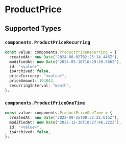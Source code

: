 # ProductPrice


## Supported Types

### `components.ProductPriceRecurring`

```typescript
const value: components.ProductPriceRecurring = {
  createdAt: new Date("2024-08-02T02:25:14.445Z"),
  modifiedAt: new Date("2024-05-16T16:29:20.566Z"),
  id: "<value>",
  isArchived: false,
  priceCurrency: "<value>",
  priceAmount: 194042,
  recurringInterval: "month",
};
```

### `components.ProductPriceOneTime`

```typescript
const value: components.ProductPriceOneTime = {
  createdAt: new Date("2022-09-25T08:32:22.615Z"),
  modifiedAt: new Date("2022-12-30T10:27:46.222Z"),
  id: "<value>",
  isArchived: false,
};
```

